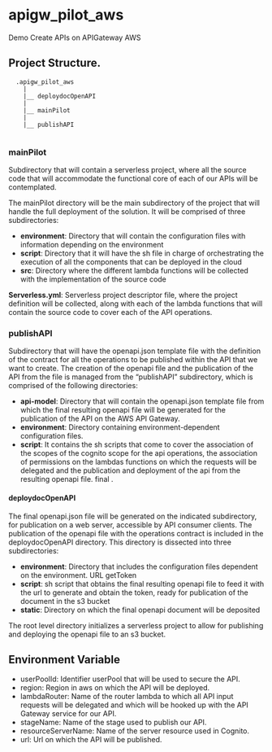 # **apigw_pilot_aws**
Demo Create APIs on APIGateway AWS

## **Project Structure.**  ##

```
  .apigw_pilot_aws
    |
    |__ deploydocOpenAPI
    |
    |__ mainPilot
    |
    |__ publishAPI
    

```

### **mainPilot** ###

Subdirectory that will contain a serverless project, where all the source code that will accommodate the functional core of each of our APIs will be contemplated.

The mainPilot directory will be the main subdirectory of the project that will handle the full deployment of the solution. It will be comprised of three subdirectories:

   - **environment**: Directory that will contain the configuration files with information depending on the environment
   - **script**: Directory that it will have the sh file in charge of orchestrating the execution of all the components that can be deployed in the cloud
   - **src**: Directory where the different lambda functions will be collected with the implementation of the source code

**Serverless.yml**: Serverless project descriptor file, where the project definition will be collected, along with each of the lambda functions that will contain the source code to cover each of the API operations.
  



### **publishAPI** ###

Subdirectory that will have the openapi.json template file with the definition of the contract for all the operations to be published within the API that we want to create.
The creation of the openapi file and the publication of the API from the file is managed from the “publishAPI” subdirectory, which is comprised of the following directories:

 - **api-model**: Directory that will contain the openapi.json template file from which the final resulting openapi file will be generated for the publication of the API on the AWS API Gateway.
 - **environment**: Directory containing environment-dependent configuration files.
 - **script**: It contains the sh scripts that come to cover the association of the scopes of the cognito scope for the api operations, the association of permissions on the lambdas functions on which the requests will be delegated and the publication and deployment of the api from the resulting openapi file. final .

#### **deploydocOpenAPI** ###

The final openapi.json file will be generated on the indicated subdirectory, for publication on a web server, accessible by API consumer clients.
The publication of the openapi file with the operations contract is included in the deploydocOpenAPI directory. This directory is dissected into three subdirectories:

  - **environment**: Directory that includes the configuration files dependent on the environment. URL getToken
  - **script**: sh script that obtains the final resulting openapi file to feed it with the url to generate and obtain the token, ready for publication of the document in the s3 bucket
  - **static**:  Directory on which the final openapi document will be deposited

The root level directory initializes a serverless project to allow for publishing and deploying the openapi file to an s3 bucket.


## **Environment Variable**  ##

  - userPoolId: Identifier userPool that will be used to secure the API.
  - region: Region in aws on which the API will be deployed.
  - lambdaRouter: Name of the router lambda to which all API input requests will be delegated and which will be hooked up with the API Gateway service for our API.
  - stageName: Name of the stage used to publish our API.
  - resourceServerName: Name of the server resource used in Cognito.
  - url: Url on which the API will be published. 
